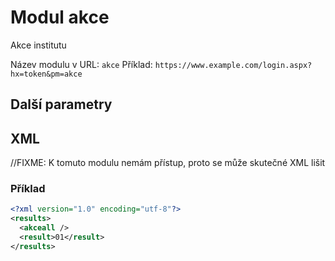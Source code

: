 # Modul akce
Akce institutu

Název modulu v URL: `akce` Příklad: `https://www.example.com/login.aspx?hx=token&pm=akce`
## Další parametry
## XML
//FIXME: K tomuto modulu nemám přístup, proto se může skutečné XML lišit
### Příklad
```xml
<?xml version="1.0" encoding="utf-8"?>
<results>
  <akceall />
  <result>01</result>
</results>
```